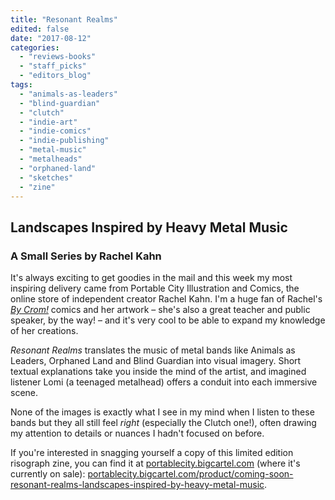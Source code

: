```yaml
---
title: "Resonant Realms"
edited: false
date: "2017-08-12"
categories:
  - "reviews-books"
  - "staff_picks"
  - "editors_blog"
tags:
  - "animals-as-leaders"
  - "blind-guardian"
  - "clutch"
  - "indie-art"
  - "indie-comics"
  - "indie-publishing"
  - "metal-music"
  - "metalheads"
  - "orphaned-land"
  - "sketches"
  - "zine"
---
```


## Landscapes Inspired by Heavy Metal Music

### A Small Series by Rachel Kahn

It's always exciting to get goodies in the mail and this week my most inspiring delivery came from Portable City Illustration and Comics, the online store of independent creator Rachel Kahn. I'm a huge fan of Rachel's _[By Crom!](http://www.wealdcomics.com/?page_id=690)_ comics and her artwork – she's also a great teacher and public speaker, by the way! – and it's very cool to be able to expand my knowledge of her creations.

_Resonant Realms_ translates the music of metal bands like Animals as Leaders, Orphaned Land and Blind Guardian into visual imagery. Short textual explanations take you inside the mind of the artist, and imagined listener Lomi (a teenaged metalhead) offers a conduit into each immersive scene.

None of the images is exactly what I see in my mind when I listen to these bands but they all still feel _right_ (especially the Clutch one!), often drawing my attention to details or nuances I hadn't focused on before.

If you're interested in snagging yourself a copy of this limited edition risograph zine, you can find it at [portablecity.bigcartel.com](http://portablecity.bigcartel.com/) (where it's currently on sale): [portablecity.bigcartel.com/product/coming-soon-resonant-realms-landscapes-inspired-by-heavy-metal-music](http://portablecity.bigcartel.com/product/coming-soon-resonant-realms-landscapes-inspired-by-heavy-metal-music).
